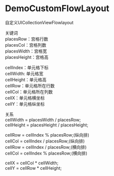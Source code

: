 # DemoCustomFlowLayout
自定义UICollectionViewFlowlayout

关键词  
placesRow：宫格行数  
placesCol：宫格列数  
placesWidth：宫格宽  
placesHeight：宫格高  

cellIndex：单元格下标  
cellWidth: 单元格宽  
cellHeight：单元格高  
cellRow：单元格所在行数  
cellCol：单元格所在列数  
cellX：单元格横坐标  
cellY：单元格纵坐标  

关系  
cellWidth = placesWidth / placesRow;  
cellHeight = placesHeight / placesHeight;  

cellRow = cellIndex % placesRow;(纵向排)  
cellCol = cellIndex / placesRow;(纵向排)  
cellRow = cellIndex / placesRow;(横向排)  
cellCol = cellIndex % placesRow;(横向排)  

cellX = cellCol * cellWidth;  
cellY = cellRow * cellHeight;  
